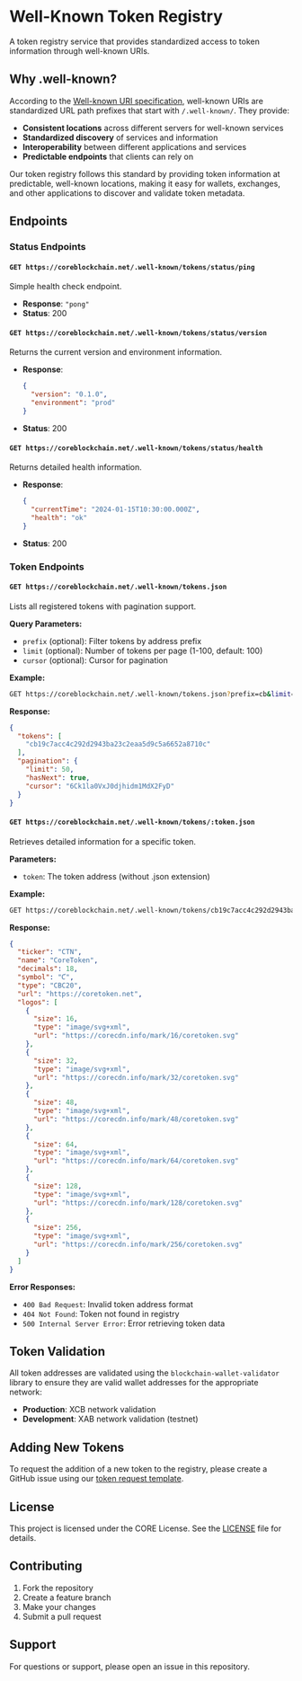 # Well-Known Token Registry

A token registry service that provides standardized access to token information through well-known URIs.

## Why .well-known?

According to the [Well-known URI specification](https://en.wikipedia.org/wiki/Well-known_URI), well-known URIs are standardized URL path prefixes that start with `/.well-known/`. They provide:

- **Consistent locations** across different servers for well-known services
- **Standardized discovery** of services and information
- **Interoperability** between different applications and services
- **Predictable endpoints** that clients can rely on

Our token registry follows this standard by providing token information at predictable, well-known locations, making it easy for wallets, exchanges, and other applications to discover and validate token metadata.

## Endpoints

### Status Endpoints

#### `GET https://coreblockchain.net/.well-known/tokens/status/ping`

Simple health check endpoint.

- **Response**: `"pong"`
- **Status**: 200

#### `GET https://coreblockchain.net/.well-known/tokens/status/version`

Returns the current version and environment information.

- **Response**:

  ```json
  {
    "version": "0.1.0",
    "environment": "prod"
  }
  ```

- **Status**: 200

#### `GET https://coreblockchain.net/.well-known/tokens/status/health`

Returns detailed health information.

- **Response**:

  ```json
  {
    "currentTime": "2024-01-15T10:30:00.000Z",
    "health": "ok"
  }
  ```

- **Status**: 200

### Token Endpoints

#### `GET https://coreblockchain.net/.well-known/tokens.json`

Lists all registered tokens with pagination support.

**Query Parameters:**

- `prefix` (optional): Filter tokens by address prefix
- `limit` (optional): Number of tokens per page (1-100, default: 100)
- `cursor` (optional): Cursor for pagination

**Example:**

```bash
GET https://coreblockchain.net/.well-known/tokens.json?prefix=cb&limit=50
```

**Response:**

```json
{
  "tokens": [
    "cb19c7acc4c292d2943ba23c2eaa5d9c5a6652a8710c"
  ],
  "pagination": {
    "limit": 50,
    "hasNext": true,
    "cursor": "6Ck1la0VxJ0djhidm1MdX2FyD"
  }
}
```

#### `GET https://coreblockchain.net/.well-known/tokens/:token.json`

Retrieves detailed information for a specific token.

**Parameters:**

- `token`: The token address (without .json extension)

**Example:**

```bash
GET https://coreblockchain.net/.well-known/tokens/cb19c7acc4c292d2943ba23c2eaa5d9c5a6652a8710c.json
```

**Response:**

```json
{
  "ticker": "CTN",
  "name": "CoreToken",
  "decimals": 18,
  "symbol": "Ƈ",
  "type": "CBC20",
  "url": "https://coretoken.net",
  "logos": [
    {
      "size": 16,
      "type": "image/svg+xml",
      "url": "https://corecdn.info/mark/16/coretoken.svg"
    },
    {
      "size": 32,
      "type": "image/svg+xml",
      "url": "https://corecdn.info/mark/32/coretoken.svg"
    },
    {
      "size": 48,
      "type": "image/svg+xml",
      "url": "https://corecdn.info/mark/48/coretoken.svg"
    },
    {
      "size": 64,
      "type": "image/svg+xml",
      "url": "https://corecdn.info/mark/64/coretoken.svg"
    },
    {
      "size": 128,
      "type": "image/svg+xml",
      "url": "https://corecdn.info/mark/128/coretoken.svg"
    },
    {
      "size": 256,
      "type": "image/svg+xml",
      "url": "https://corecdn.info/mark/256/coretoken.svg"
    }
  ]
}
```

**Error Responses:**

- `400 Bad Request`: Invalid token address format
- `404 Not Found`: Token not found in registry
- `500 Internal Server Error`: Error retrieving token data

## Token Validation

All token addresses are validated using the `blockchain-wallet-validator` library to ensure they are valid wallet addresses for the appropriate network:

- **Production**: XCB network validation
- **Development**: XAB network validation (testnet)

## Adding New Tokens

To request the addition of a new token to the registry, please create a GitHub issue using our [token request template](.github/ISSUE_TEMPLATE/token-request.yml).

## License

This project is licensed under the CORE License. See the [LICENSE](LICENSE) file for details.

## Contributing

1. Fork the repository
2. Create a feature branch
3. Make your changes
4. Submit a pull request

## Support

For questions or support, please open an issue in this repository.
